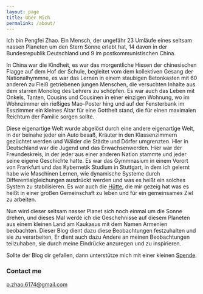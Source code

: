```yaml
---
layout: page
title: Über Mich
permalink: /about/
---
```

Ich bin Pengfei Zhao. Ein Mensch, der ungefähr 23 Umläufe eines seltsam nassen Planeten um den Stern Sonne erlebt hat,
14 davon in der Bundesrepublik Deutschland und 9 im postkommunistischen China. 

In China war die Kindheit, es war das morgentliche Hissen der chinesischen Flagge auf dem Hof der Schule, begleitet vom dem kollektiven Gesang der Nationalhymmne, es war das Lernen in einem staubigen Betonkasten mit 60 andereń zu Fleiß getriebenen jungen Menschen, die versuchten Inhalte aus dem starren Monolog des Lehrers zu schöpfen. Es war auch das Leben mit Onkels, Tanten, Cousins und Cousinen in einer einzigen Wohnung, wo im Wohnzimmer ein rießiges Mao-Poster hing und auf der Fensterbank im Esszimmer ein kleines Altar für eine Gottheit stand, die für einen maximalen Reichtum der Familie sorgen sollte.

Diese eigenartige Welt wurde abgelöst durch eine andere eigenartige Welt, in der beinahe jeder ein Auto besaß, Kräuter in den Klassenzimmern gezüchtet werden und Wälder die Städte und Dörfer umgrenzten. Hier in Deutschland war die Jugend und das Erwachsenwerden. Hier war der Freundeskreis, in der jeder aus einer anderen Nation stammte und jeder seine eigene Geschichte hatte. Es war das Gymmnasium in einem Vorort von Frankfurt und das Kybernetik Studium in Stuttgart, in dem ich gelernt habe wie Maschinen Lernen, wie dynamische Systeme durch Differentialgleichungen ausdrückt werden und was es heißt ein solches System zu stabilisieren. Es war auch die [Hütte], die mir gezeig hat was es heißt in einer großen Gemeinschaft zu leben und für ein gemeinsames Ziel zu arbeiten.

Nun wird dieser seltsam nasser Planet sich noch einmal um die Sonne drehen, und dieses Mal werde ich die Geschehnisse auf diesem Planeten aus einem kleinen Land am Kaukasus mit dem Namen Armenien beobachten.
Dieser Blog dient dazu diese Beobachtungen festzuhalten und sie zu verarbeiten, Er dient auch dazu Andere an meinen Beobachtungen teilzuhaben, sie durch meine Eindrücke anzuregen und zu inspirieren.


Sollte der Blog dir gefallen, dann unterstütze mich mit einer kleinen [Spende].

### Contact me

[p.zhao.6174@gmail.com](mailto:p.zhao.6174@gmail.com)



[Hütte]: https://www.huette-stuttgart.de/
[Spende]: https://pzdkn.github.io/pzdkn-pzdkn.github.com/f%C3%B6rderkreis/

